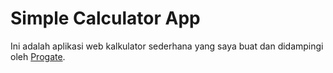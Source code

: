 # Simple Calculator App
Ini adalah aplikasi web kalkulator sederhana yang saya buat dan didampingi oleh [Progate](https://progate.com/).
